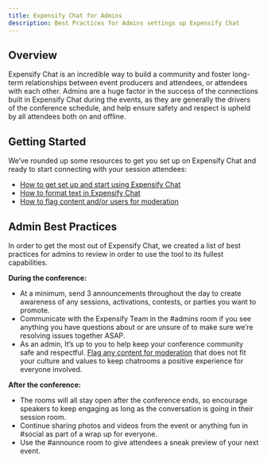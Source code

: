 ```yaml
---
title: Expensify Chat for Admins
description: Best Practices for Admins settings up Expensify Chat
---
```


## Overview
Expensify Chat is an incredible way to build a community and foster long-term relationships between event producers and attendees, or attendees with each other. Admins are a huge factor in the success of the connections built in Expensify Chat during the events, as they are generally the drivers of the conference schedule, and help ensure safety and respect is upheld by all attendees both on and offline.

## Getting Started
We’ve rounded up some resources to get you set up on Expensify Chat and ready to start connecting with your session attendees:
- [How to get set up and start using Expensify Chat](https://help.expensify.com/articles/other/Everything-About-Chat#how-to-use-chat-in-expensify)
- [How to format text in Expensify Chat](https://help.expensify.com/articles/other/Everything-About-Chat#how-to-format-text)
- [How to flag content and/or users for moderation](https://help.expensify.com/articles/other/Everything-About-Chat#flagging-content-as-offensive)

## Admin Best Practices
In order to get the most out of Expensify Chat, we created a list of best practices for admins to review in order to use the tool to its fullest capabilities.

**During the conference:**
- At a minimum, send 3 announcements throughout the day to create awareness of any sessions, activations, contests, or parties you want to promote.
- Communicate with the Expensify Team in the #admins room if you see anything you have questions about or are unsure of to make sure we’re resolving issues together ASAP.
- As an admin, It’s up to you to help keep your conference community safe and respectful. [Flag any content for moderation](https://help.expensify.com/articles/other/Everything-About-Chat#flagging-content-as-offensive) that does not fit your culture and values to keep chatrooms a positive experience for everyone involved.

**After the conference:**
- The rooms will all stay open after the conference ends, so encourage speakers to keep engaging as long as the conversation is going in their session room.
- Continue sharing photos and videos from the event or anything fun in #social as part of a wrap up for everyone.
- Use the #announce room to give attendees a sneak preview of your next event.
